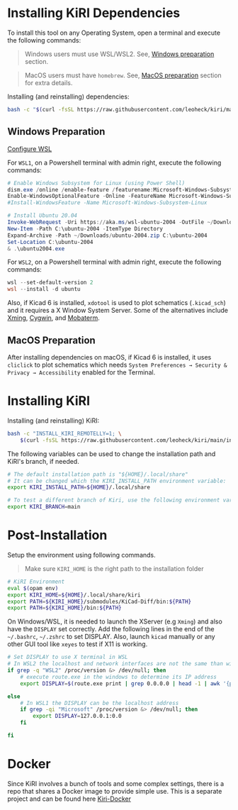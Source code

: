 
# Installing KiRI Dependencies

To install this tool on any Operating System, open a terminal and execute the following commands:

> Windows users must use WSL/WSL2. See, [Windows preparation](#Windows-preparation) section.

> MacOS users must have `homebrew`. See, [MacOS preparation](#MacOS-preparation) section for extra details.

Installing (and reinstalling) dependencies:
```bash
bash -c "$(curl -fsSL https://raw.githubusercontent.com/leoheck/kiri/main/install_dependencies.sh)"
```

## Windows Preparation

[Configure WSL](https://www.tenforums.com/tutorials/46769-enable-disable-windows-subsystem-linux-wsl-windows-10-a.html)

For `WSL1`, on a Powershell terminal with admin right, execute the following commands:

```powershell
# Enable Windows Subsystem for Linux (using Power Shell)
dism.exe /online /enable-feature /featurename:Microsoft-Windows-Subsystem-Linux /all /norestart
Enable-WindowsOptionalFeature -Online -FeatureName Microsoft-Windows-Subsystem-Linux
#Install-WindowsFeature -Name Microsoft-Windows-Subsystem-Linux

# Install Ubuntu 20.04
Invoke-WebRequest -Uri https://aka.ms/wsl-ubuntu-2004 -OutFile ~/Downloads/ubuntu-2004.zip
New-Item -Path C:\ubuntu-2004 -ItemType Directory
Expand-Archive -Path ~/Downloads/ubuntu-2004.zip C:\ubuntu-2004
Set-Location C:\ubuntu-2004
& .\ubuntu2004.exe
```

For `WSL2`, on a Powershell terminal with admin right, execute the following commands:
```powershell
wsl --set-default-version 2
wsl --install -d ubuntu
```

Also, if Kicad 6 is installed, `xdotool` is used to plot schematics (`.kicad_sch`) and it requires a X Window System Server. Some of the alternatives include [Xming](https://sourceforge.net/projects/xming/), [Cygwin](https://x.cygwin.com/), and [Mobaterm](https://mobaxterm.mobatek.net/).

## MacOS Preparation

After installing dependencies on macOS, if Kicad 6 is installed, it uses `cliclick` to plot schematics which needs `System Preferences → Security & Privacy → Accessibility` enabled for the Terminal.

# Installing KiRI

Installing (and reinstalling) KiRI:
```bash
bash -c "INSTALL_KIRI_REMOTELLY=1; \
    $(curl -fsSL https://raw.githubusercontent.com/leoheck/kiri/main/install_kiri.sh)"
```

The following variables can be used to change the installation path and KiRI's branch, if needed.

```bash
# The default installation path is "${HOME}/.local/share"
# It can be changed which the KIRI_INSTALL_PATH environment variable:
export KIRI_INSTALL_PATH=${HOME}/.local/share

# To test a different branch of Kiri, use the following environment variable:
export KIRI_BRANCH=main
```

# Post-Installation

Setup the environment using following commands.

> Make sure `KIRI_HOME` is the right path to the installation folder

```bash
# KiRI Environment
eval $(opam env)
export KIRI_HOME=${HOME}/.local/share/kiri
export PATH=${KIRI_HOME}/submodules/KiCad-Diff/bin:${PATH}
export PATH=${KIRI_HOME}/bin:${PATH}
```

On Windows/WSL, it is needed to launch the XServer (e.g `Xming`) and also have the `DISPLAY` set correctly.
Add the following lines in the end of the `~/.bashrc`, `~/.zshrc` to set DISPLAY.
Also, launch `kicad` manually or any other GUI tool like `xeyes` to test if X11 is working.

```bash
# Set DISPLAY to use X terminal in WSL
# In WSL2 the localhost and network interfaces are not the same than windows
if grep -q "WSL2" /proc/version &> /dev/null; then
    # execute route.exe in the windows to determine its IP address
    export DISPLAY=$(route.exe print | grep 0.0.0.0 | head -1 | awk '{print $4}'):0.0

else
    # In WSL1 the DISPLAY can be the localhost address
    if grep -qi "Microsoft" /proc/version &> /dev/null; then
        export DISPLAY=127.0.0.1:0.0
    fi

fi
```

# Docker

Since KiRI involves a bunch of tools and some complex settings, there is a repo that shares a Docker image to provide simple use. This is a separate project and can be found here [Kiri-Docker](https://github.com/leoheck/kiri-docker)
